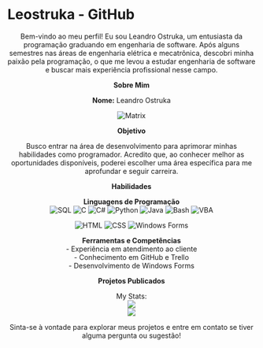 # Leostruka - GitHub

<p align="center">
  Bem-vindo ao meu perfil! Eu sou Leandro Ostruka, um entusiasta da programação graduando em engenharia de software. Após alguns semestres nas áreas de engenharia elétrica e mecatrônica, descobri minha paixão pela programação, o que me levou a estudar engenharia de software e buscar mais experiência profissional nesse campo.
</p>

<p align="center">
  <b>Sobre Mim</b>
</p>

<p align="center">
  <b>Nome:</b> Leandro Ostruka
</p>

<p align="center">
  <img src="https://media.giphy.com/media/26tn33aiTi1jkl6H6/giphy.gif" alt="Matrix">
</p>

<p align="center">
  <b>Objetivo</b>
</p>

<p align="center">
  Busco entrar na área de desenvolvimento para aprimorar minhas habilidades como programador. Acredito que, ao conhecer melhor as oportunidades disponíveis, poderei escolher uma área específica para me aprofundar e seguir carreira.
</p>

<p align="center">
  <b>Habilidades</b>
</p>

<p align="center">
  <b>Linguagens de Programação</b><br>
  <img src="https://img.shields.io/badge/SQL-%232F5E8E?style=for-the-badge&logo=sqlite&logoColor=white" alt="SQL">
  <img src="https://img.shields.io/badge/C-%236059A5?style=for-the-badge&logo=c&logoColor=white" alt="C">
  <img src="https://img.shields.io/badge/C%23-%23239120?style=for-the-badge&logo=c-sharp&logoColor=white" alt="C#">
  <img src="https://img.shields.io/badge/Python-%233776AB?style=for-the-badge&logo=python&logoColor=white" alt="Python">
  <img src="https://img.shields.io/badge/Java-%23ED8B00?style=for-the-badge&logo=java&logoColor=white" alt="Java">
  <img src="https://img.shields.io/badge/Bash-%234EAA25?style=for-the-badge&logo=gnu-bash&logoColor=white" alt="Bash">
  <img src="https://img.shields.io/badge/VBA-%234E4187?style=for-the-badge&logo=microsoft&logoColor=white" alt="VBA">
</p>

<p align="center">
  <img src="https://img.shields.io/badge/HTML-%23E34F26?style=for-the-badge&logo=html5&logoColor=white" alt="HTML">
  <img src="https://img.shields.io/badge/CSS-%231572B6?style=for-the-badge&logo=css3&logoColor=white" alt="CSS">
  <img src="https://img.shields.io/badge/Windows Forms-%230078D6?style=for-the-badge&logo=microsoft&logoColor=white" alt="Windows Forms">
</p>


<p align="center">
  <b>Ferramentas e Competências</b><br>
  - Experiência em atendimento ao cliente<br>
  - Conhecimento em GitHub e Trello<br>
  - Desenvolvimento de Windows Forms
</p>

<p align="center">
  <b>Projetos Publicados</b>
</p>

<p align="center">
  My Stats:<br>
  <img src="https://github-readme-stats.vercel.app/api/top-langs/?username=Leostruka&layout=compact"> <br>
  <img src="https://streak-stats.demolab.com/?user=Leostruka&theme=highcontrast&hide_border=true&currStreakNum=d53600&fire=d53600&stroke=feb204&sideNums=ffd22b&sideLabels=feb204">
</p>


<p align="center">
  Sinta-se à vontade para explorar meus projetos e entre em contato se tiver alguma pergunta ou sugestão!
</p>
